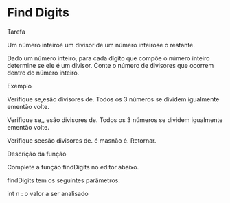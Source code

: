 # Find Digits

Tarefa

Um número inteiroé um divisor de um número inteirose o restante.

Dado um número inteiro, para cada dígito que compõe o número inteiro determine se ele é um divisor. Conte o número de divisores que ocorrem dentro do número inteiro.

Exemplo

Verifique se,esão divisores de. Todos os 3 números se dividem igualmente ementão volte.


Verifique se,, esão divisores de. Todos os 3 números se dividem igualmente ementão volte.


Verifique seesão divisores de. é masnão é. Retornar.

Descrição da função

Complete a função findDigits no editor abaixo.

findDigits tem os seguintes parâmetros:

int n : o valor a ser analisado
